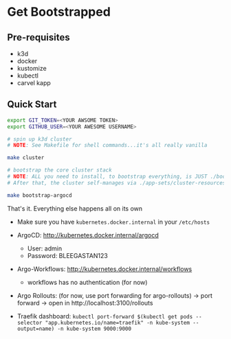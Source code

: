 # Get Bootstrapped

## Pre-requisites

- k3d
- docker
- kustomize
- kubectl
- carvel kapp

## Quick Start

```bash
export GIT_TOKEN=<YOUR AWSOME TOKEN>
export GITHUB_USER=<YOUR AWESOME USERNAME>

# spin up k3d cluster
# NOTE: See Makefile for shell commands...it's all really vanilla

make cluster

# bootstrap the core cluster stack
# NOTE: ALL you need to install, to bootstrap everything, is JUST ./bootstrap/apps/autobootstrap-manifest.yaml
# After that, the cluster self-manages via ./app-sets/cluster-resources

make bootstrap-argocd
```

That's it. Everything else happens all on its own

- Make sure you have `kubernetes.docker.internal` in your `/etc/hosts`

- ArgoCD: http://kubernetes.docker.internal/argocd

  - User:     admin
  - Password: BLEEGASTAN123

- Argo-Workflows: http://kubernetes.docker.internal/workflows

  - workflows has no authentication (for now)

- Argo Rollouts: (for now, use port forwarding for argo-rollouts) -> port forward -> open in http://localhost:3100/rollouts

- Traefik dashboard: `kubectl port-forward $(kubectl get pods --selector "app.kubernetes.io/name=traefik" -n kube-system --output=name) -n kube-system 9000:9000`
